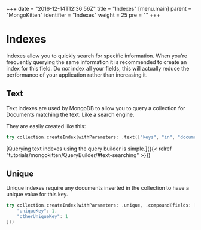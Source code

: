 +++
date = "2016-12-14T12:36:56Z"
title = "Indexes"
[menu.main]
  parent = "MongoKitten"
  identifier = "Indexes"
  weight = 25
  pre = "<i class='fa'></i>"
+++

# Indexes

Indexes allow you to quickly search for specific information. When you're frequently querying the same information it is recommended to create an index for this field. Do *not* index all your fields, this will actually reduce the performance of your application rather than increasing it.

## Text

Text indexes are used by MongoDB to allow you to query a collection for Documents matching the text. Like a search engine.

They are easily created like this:
```swift
try collection.createIndex(withParameters: .text(["keys", "in", "document"]))
```

[Querying text indexes using the query builder is simple.]({{< relref "tutorials/mongokitten/QueryBuilder/#text-searching" >}})

## Unique

Unique indexes require any documents inserted in the collection to have a unique value for this key.

```swift
try collection.createIndex(withParameters: .unique, .compound(fields: [
    "uniqueKey": 1,
    "otherUniqueKey": 1
]))
```
